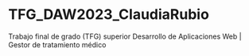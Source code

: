 # TFG_DAW2023_ClaudiaRubio
Trabajo final de grado (TFG) superior Desarrollo de Aplicaciones Web | Gestor de tratamiento médico
